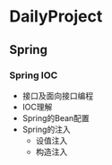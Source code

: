 # DailyProject
## Spring
### Spring IOC
- 接口及面向接口编程
- IOC理解
- Spring的Bean配置
- Spring的注入
  - 设值注入
  - 构造注入
